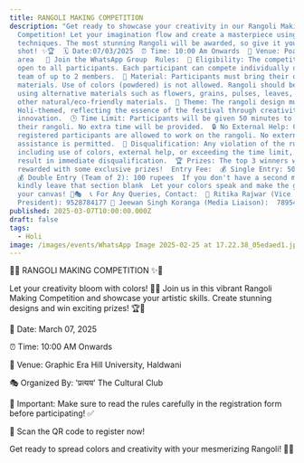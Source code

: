 ```yaml
---
title: RANGOLI MAKING COMPETITION
description: "Get ready to showcase your creativity in our Rangoli Making
  Competition! Let your imagination flow and create a masterpiece using unique
  techniques. The most stunning Rangoli will be awarded, so give it your best
  shot! ✨🏆  🗓 Date:07/03/2025  ⏰ Time: 10:00 Am Onwards  🏢 Venue: Poarch
  area   📲 Join the WhatsApp Group  Rules:  🏅 Eligibility: The competition is
  open to all participants. Each participant can compete individually or in a
  team of up to 2 members.  💼 Material: Participants must bring their own
  materials. Use of colors (powdered) is not allowed. Rangoli should be created
  using alternative materials such as flowers, grains, pulses, leaves, or any
  other natural/eco-friendly materials.  🌟 Theme: The rangoli design must be
  Holi-themed, reflecting the essence of the festival through creativity and
  innovation.  🕒 Time Limit: Participants will be given 50 minutes to complete
  their rangoli. No extra time will be provided.  🔒 No External Help: Only the
  registered participants are allowed to work on the rangoli. No external
  assistance is permitted.  🚫 Disqualification: Any violation of the rules,
  including use of colors, external help, or exceeding the time limit, may
  result in immediate disqualification.  🏆 Prizes: The top 3 winners will be
  rewarded with some exclusive prizes!  Entry Fee:  💰 Single Entry: 50 rupees
  💰 Double Entry (Team of 2): 100 rupees  If you don't have a second member,
  kindly leave that section blank  Let your colors speak and make the ground
  your canvas! 🌿🎭  📞 For Any Queries, Contact:  📌 Ritika Rajwar (Vice
  President): 9528784177 📌 Jeewan Singh Koranga (Media Liaison):  7895454174"
published: 2025-03-07T10:00:00.000Z
draft: false
tags:
  - Holi
image: /images/events/WhatsApp Image 2025-02-25 at 17.22.38_05edaed1.jpg
---
```

🌸✨ RANGOLI MAKING COMPETITION ✨🌸

Let your creativity bloom with colors! 🎨🌈 Join us in this vibrant Rangoli Making Competition and showcase your artistic skills. Create stunning designs and win exciting prizes! 🏆🎁

📅 Date: March 07, 2025

⏰ Time: 10:00 AM Onwards

📍 Venue: Graphic Era Hill University, Haldwani

🎭 Organized By: 'प्रत्यय' The Cultural Club

📌 Important: Make sure to read the rules carefully in the registration form before participating! ✅

📲 Scan the QR code to register now!

Get ready to spread colors and creativity with your mesmerizing Rangoli! 🎨✨
